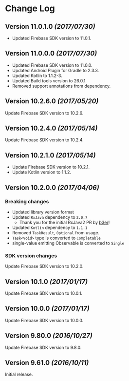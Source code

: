 # Change Log

## Version 11.0.1.0 *(2017/07/30)*

- Updated Firebase SDK version to 11.0.1.

## Version 11.0.0.0 *(2017/07/30)*

- Updated Firebase SDK version to 11.0.0.
- Updated Android Plugin for Gradle to 2.3.3.
- Updated Kotlin to 1.1.2-3.
- Updated Build tools version to 26.0.1.
- Removed support annotations from dependency.

## Version 10.2.6.0 *(2017/05/20)*

Update Firebase SDK version to 10.2.6.

## Version 10.2.4.0 *(2017/05/14)*

Update Firebase SDK version to 10.2.4.

## Version 10.2.1.0 *(2017/05/14)*

- Update Firebase SDK version to 10.2.1.
- Update Kotlin version to 1.1.2.

## Version 10.2.0.0 *(2017/04/06)*

### Breaking changes

- Updated library version format
- Updated `RxJava` dependency to `2.0.7`
  - Thank you for the initial RxJava2 PR by [b3er](https://github.com/b3er)!
- Updated `Kotlin` dependency to `1.1.1`
- Removed `TaskResult`, `Optional` from usage.
- `Task<Void>` type is converted to `Completable`
- single-value emitting Observable is converted to `Single`

### SDK version changes

Update Firebase SDK version to 10.2.0.

## Version 10.1.0 *(2017/01/17)*

Update Firebase SDK version to 10.0.1.

## Version 10.0.0 *(2017/01/17)*

Update Firebase SDK version to 10.0.0.

## Version 9.80.0 *(2016/10/27)*

Update Firebase SDK version to 9.8.0.

## Version 9.61.0 *(2016/10/11)*

Initial release.
